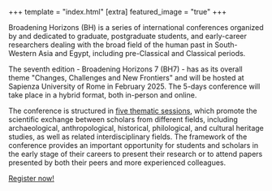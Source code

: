 +++
template = "index.html"
[extra]
featured_image = "true"
+++

Broadening Horizons (BH) is a series of international conferences organized by and dedicated to graduate, postgraduate students, and early-career researchers dealing with the broad field of the human past in South-Western Asia and Egypt, including pre-Classical and Classical periods.

The seventh edition - Broadening Horizons 7 (BH7) - has as its overall theme "Changes, Challenges and New Frontiers" and will be hosted at Sapienza University of Rome in February 2025. The 5-days conference will take place in a hybrid format, both in-person and online. 

The conference is structured in [five thematic sessions](/program/sessions), which promote the scientific exchange between scholars from different fields, including archaeological, anthropological, historical, philological, and cultural heritage studies, as well as related interdisciplinary fields. The framework of the conference provides an important opportunity for students and scholars in the early stage of their careers to present their research or to attend papers presented by both their peers and more experienced colleagues.

[Register now!](/registration)